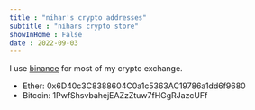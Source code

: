 ```yaml
---
title : "nihar's crypto addresses"
subtitle : "nihars crypto store"
showInHome : False
date : 2022-09-03
---
```


I use [binance](https://www.binance.info/en/activity/referral-entry/CPA?fromActivityPage=true&ref=CPA_00SI4RF8P1) for most of my crypto exchange.

* Ether: 0x6D40c3C8388604C0a1c5363AC19786a1dd6f9680
* Bitcoin: 1PwfShsvbahejEAZzZtuw7fHGgRJazcUFf

